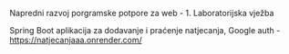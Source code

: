 Napredni razvoj porgramske potpore za web - 1. Laboratorijska vježba

Spring Boot aplikacija za dodavanje i praćenje natjecanja, Google auth - https://natjecanjaaa.onrender.com/
